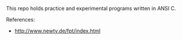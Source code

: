 This repo holds practice and experimental programs written in ANSI C.

References:

* http://www.newty.de/fpt/index.html
